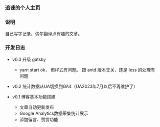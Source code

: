 ### 追谏的个人主页

### 说明

自己写字记录，偶尔翻译点有趣的文章。
### 开发日志
- v0.3 升级 gatsby
  - yarn start ok， 但样式有问题。 跟 antd 版本无关，还是 less 的处理有问题
- v0.2 统计数据从UA切换到GA4（UA2023年7月以后不再维护了）
- v0.1 博客基本功能搭建
  
  - 文章自动更新发布
  - Google Analytics数据采集统计展示
  - 添加留言、赞赏功能